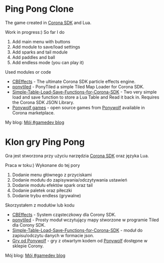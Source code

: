 # Ping Pong Clone

The game created in [Corona SDK](https://coronalabs.com/corona-sdk/) and Lua. 

Work in progress:) So far I do

1. Add main menu with buttons
1. Add module to save/load settings
1. Add sparks and tail module
1. Add paddles and ball
1. Add endless mode (you can play it)

Used modules or code

* [CBEffects](https://github.com/ldurniat/CBEffects) - The ultimate Corona SDK particle effects engine.
* [ponytiled](https://github.com/ponywolf/ponytiled) - PonyTiled a simple Tiled Map Loader for Corona SDK.
* [Simple-Table-Load-Save-Functions-for-Corona-SDK](https://github.com/robmiracle/Simple-Table-Load-Save-Functions-for-Corona-SDK) - Two very simple load and save function to store a Lua Table and Read it back in. Requires the Corona SDK JSON Library.
* [Ponywolf games](https://marketplace.coronalabs.com/vendor/b244ad3e-52d1-48da-9756-ad936eab1ee7) - open source games from [Ponywolf](http://ponywolf.com) available in Corona marketplace. 

My blog: [Mój #gamedev blog](https://ldurniat.wordpress.com)

# Klon gry Ping Pong 

Gra jest stworzona przy użyciu narzędzia [Corona SDK](https://coronalabs.com/corona-sdk/) oraz języka Lua.

Praca w toku:) Wykonane do tej pory

1. Dodanie menu głównego z przyciskami
1. Dodanie modułu do zapisywania/odczytywania ustawień
1. Dodanie modułu efektów spark oraz tail
1. Dodanie paletek oraz piłeczki
1. Dodanie trybu endless (grywalne)

Skorzystałem z modułów lub kodu

* [CBEffects](https://github.com/ldurniat/CBEffects) - System cząsteczkowy dla Corony SDK. 
* [ponytiled](https://github.com/ponywolf/ponytiled) - Prosty moduł wczytujący mapy stworzone w programie Tiled dla Corony SDK.
* [Simple-Table-Load-Save-Functions-for-Corona-SDK](https://github.com/robmiracle/Simple-Table-Load-Save-Functions-for-Corona-SDK) - moduł do zapisu/odczytu danych w formacie json.
* [Gry od Ponywolf](https://marketplace.coronalabs.com/vendor/b244ad3e-52d1-48da-9756-ad936eab1ee7) - gry z otwartym kodem od [Ponywolf](http://ponywolf.com) dostępne w sklepie Corony. 

Mój blog: [Mój #gamedev blog](https://ldurniat.wordpress.com)